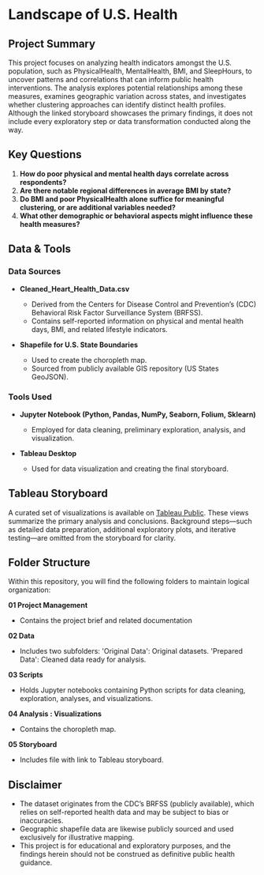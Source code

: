 # Landscape of U.S. Health

## Project Summary

This project focuses on analyzing health indicators amongst the U.S. population, such as PhysicalHealth, MentalHealth, BMI, and SleepHours, to uncover patterns and correlations that can inform public health interventions. The analysis explores potential relationships among these measures, examines geographic variation across states, and investigates whether clustering approaches can identify distinct health profiles. Although the linked storyboard showcases the primary findings, it does not include every exploratory step or data transformation conducted along the way.

## Key Questions

1. **How do poor physical and mental health days correlate across respondents?**
2. **Are there notable regional differences in average BMI by state?**
3. **Do BMI and poor PhysicalHealth alone suffice for meaningful clustering, or are additional variables needed?**
4. **What other demographic or behavioral aspects might influence these health measures?**

## Data & Tools

### Data Sources

- **Cleaned_Heart_Health_Data.csv**
  - Derived from the Centers for Disease Control and Prevention’s (CDC) Behavioral Risk Factor Surveillance System (BRFSS).
  - Contains self-reported information on physical and mental health days, BMI, and related lifestyle indicators.
  
- **Shapefile for U.S. State Boundaries**
  - Used to create the choropleth map.
  - Sourced from publicly available GIS repository (US States GeoJSON).

### Tools Used

- **Jupyter Notebook (Python, Pandas, NumPy, Seaborn, Folium, Sklearn)**
  - Employed for data cleaning, preliminary exploration, analysis, and visualization.
  
- **Tableau Desktop**
  - Used for data visualization and creating the final storyboard.

## Tableau Storyboard

A curated set of visualizations is available on [Tableau Public](https://public.tableau.com/views/LandscapeofU_S_Health/Storyboard?:language=en-US&:sid=&:redirect=auth&:display_count=n&:origin=viz_share_link). These views summarize the primary analysis and conclusions. Background steps—such as detailed data preparation, additional exploratory plots, and iterative testing—are omitted from the storyboard for clarity.

## Folder Structure

Within this repository, you will find the following folders to maintain logical organization:

**01 Project Management**
   - Contains the project brief and related documentation
   
**02 Data**
   - Includes two subfolders:
  'Original Data': Original datasets.
  'Prepared Data': Cleaned data ready for analysis.
   
**03 Scripts**
   - Holds Jupyter notebooks containing Python scripts for data cleaning, exploration, analyses, and visualizations.
   
**04 Analysis : Visualizations**
   - Contains the choropleth map.
   
**05 Storyboard**
   - Includes file with link to Tableau storyboard.

## Disclaimer

- The dataset originates from the CDC’s BRFSS (publicly available), which relies on self-reported health data and may be subject to bias or inaccuracies.
- Geographic shapefile data are likewise publicly sourced and used exclusively for illustrative mapping.
- This project is for educational and exploratory purposes, and the findings herein should not be construed as definitive public health guidance.
